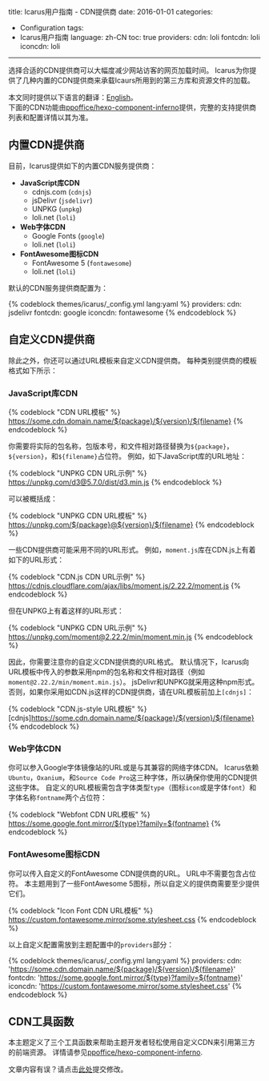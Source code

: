 title: Icarus用户指南 - CDN提供商
date: 2016-01-01
categories:
- Configuration
tags:
- Icarus用户指南
language: zh-CN
toc: true
providers:
    cdn: loli
    fontcdn: loli
    iconcdn: loli
---

选择合适的CDN提供商可以大幅度减少网站访客的网页加载时间。
Icarus为你提供了几种内置的CDN提供商来承载Icaurs所用到的第三方库和资源文件的加载。

<article class="message message-immersive is-primary">
<div class="message-body">
<i class="fas fa-globe-americas mr-2"></i>本文同时提供以下语言的翻译：<a href="{% post_path en/CDN-Providers %}">English</a>。
</div>
</article>

<!-- more -->

<article class="message message-immersive is-primary">
<div class="message-body">
<i class="fas fa-info-circle mr-2"></i>下面的CDN功能由<a href="https://github.com/ppoffice/hexo-component-inferno">ppoffice/hexo-component-inferno</a>提供，完整的支持提供商列表和配置详情以其为准。
</div>
</article>

## 内置CDN提供商

目前，Icarus提供如下的内置CDN服务提供商：

- **JavaScript库CDN**
    - cdnjs.com (`cdnjs`)
    - jsDelivr (`jsdelivr`)
    - UNPKG (`unpkg`)
    - loli.net (`loli`)
- **Web字体CDN**
    - Google Fonts (`google`)
    - loli.net (`loli`)
- **FontAwesome图标CDN**
    - FontAwesome 5 (`fontawesome`)
    - loli.net (`loli`)

默认的CDN服务提供商配置为：

{% codeblock themes/icarus/_config.yml lang:yaml %}
providers:
    cdn: jsdelivr
    fontcdn: google
    iconcdn: fontawesome
{% endcodeblock %}

## 自定义CDN提供商

除此之外，你还可以通过URL模板来自定义CDN提供商。
每种类别提供商的模板格式如下所示：

### JavaScript库CDN

{% codeblock "CDN URL模板" %}
https://some.cdn.domain.name/${package}/${version}/${filename}
{% endcodeblock %}

你需要将实际的包名称，包版本号，和文件相对路径替换为`${package}`， `${version}`，和`${filename}`占位符。
例如，如下JavaScript库的URL地址：

{% codeblock "UNPKG CDN URL示例" %}
https://unpkg.com/d3@5.7.0/dist/d3.min.js
{% endcodeblock %}

可以被概括成：

{% codeblock "UNPKG CDN URL模板" %}
https://unpkg.com/${package}@${version}/${filename}
{% endcodeblock %}

一些CDN提供商可能采用不同的URL形式。
例如，`moment.js`库在CDN.js上有着如下的URL形式：

{% codeblock "CDN.js CDN URL示例" %}
https://cdnjs.cloudflare.com/ajax/libs/moment.js/2.22.2/moment.js
{% endcodeblock %}

但在UNPKG上有着这样的URL形式：

{% codeblock "UNPKG CDN URL示例" %}
https://unpkg.com/moment@2.22.2/min/moment.min.js
{% endcodeblock %}

因此，你需要注意你的自定义CDN提供商的URL格式。
默认情况下，Icarus向URL模板中传入的参数采用npm的包名称和文件相对路径（例如`moment@2.22.2/min/moment.min.js`）。
jsDelivr和UNPKG就采用这种npm形式。
否则，如果你采用如CDN.js这样的CDN提供商，请在URL模板前加上`[cdnjs]`：

{% codeblock "CDN.js-style URL模板" %}
[cdnjs]https://some.cdn.domain.name/${package}/${version}/${filename}
{% endcodeblock %}

### Web字体CDN

你可以参入Google字体镜像站的URL或是与其兼容的网络字体CDN。
Icarus依赖`Ubuntu`，`Oxanium`，和`Source Code Pro`这三种字体，所以确保你使用的CDN提供这些字体。
自定义的URL模板需包含字体类型`type`（图标`icon`或是字体`font`）和字体名称`fontname`两个占位符：

{% codeblock "Webfont CDN URL模板" %}
https://some.google.font.mirror/${type}?family=${fontname}
{% endcodeblock %}

### FontAwesome图标CDN

你可以传入自定义的FontAwesome CDN提供商的URL。
URL中不需要包含占位符。
本主题用到了一些FontAwesome 5图标，所以自定义的提供商需要至少提供它们。

{% codeblock "Icon Font CDN URL模板" %}
https://custom.fontawesome.mirror/some.stylesheet.css
{% endcodeblock %}

以上自定义配置需放到主题配置中的`providers`部分：

{% codeblock themes/icarus/_config.yml lang:yaml %}
providers:
    cdn: 'https://some.cdn.domain.name/${package}/${version}/${filename}'
    fontcdn: 'https://some.google.font.mirror/${type}?family=${fontname}'
    iconcdn: 'https://custom.fontawesome.mirror/some.stylesheet.css'
{% endcodeblock %}

## CDN工具函数

本主题定义了三个工具函数来帮助主题开发者轻松使用自定义CDN来引用第三方的前端资源。
详情请参见[ppoffice/hexo-component-inferno](https://github.com/ppoffice/hexo-component-inferno/blob/0.2.3/src/hexo/helper/cdn.js).


<article class="message message-immersive is-warning">
<div class="message-body">
<i class="fas fa-question-circle mr-2"></i>文章内容有误？请点击<a href="https://github.com/ppoffice/hexo-theme-icarus/edit/site/source/_posts/zh-CN/CDN-Providers.md">此处</a>提交修改。
</div>
</article>
